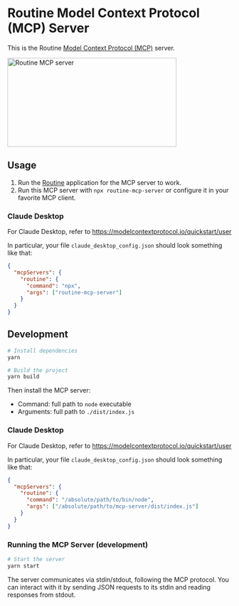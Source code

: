 # Routine Model Context Protocol (MCP) Server

This is the Routine [Model Context Protocol (MCP)](https://modelcontextprotocol.io) server.

<a href="https://glama.ai/mcp/servers/@routineco/mcp-server">
  <img width="380" height="200" src="https://glama.ai/mcp/servers/@routineco/mcp-server/badge" alt="Routine MCP server" />
</a>

## Usage

1. Run the [Routine](https://routine.co/download) application for the MCP server to work.
2. Run this MCP server with `npx routine-mcp-server` or configure it in your favorite MCP client.

### Claude Desktop

For Claude Desktop, refer to https://modelcontextprotocol.io/quickstart/user

In particular, your file `claude_desktop_config.json` should look something like that:

```json
{
  "mcpServers": {
    "routine": {
      "command": "npx",
      "args": ["routine-mcp-server"]
    }
  }
}
```

## Development

```bash
# Install dependencies
yarn

# Build the project
yarn build
```

Then install the MCP server:

- Command: full path to `node` executable
- Arguments: full path to `./dist/index.js`

### Claude Desktop

For Claude Desktop, refer to https://modelcontextprotocol.io/quickstart/user

In particular, your file `claude_desktop_config.json` should look something like that:

```json
{
  "mcpServers": {
    "routine": {
      "command": "/absolute/path/to/bin/node",
      "args": ["/absolute/path/to/mcp-server/dist/index.js"]
    }
  }
}
```

### Running the MCP Server (development)

```bash
# Start the server
yarn start
```

The server communicates via stdin/stdout, following the MCP protocol. You can interact with it by sending JSON requests to its stdin and reading responses from stdout.